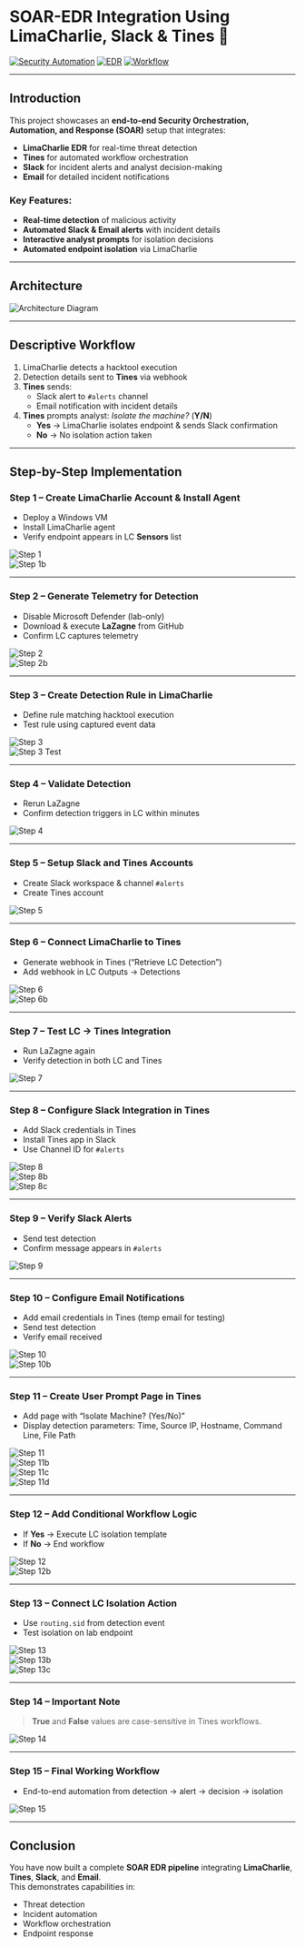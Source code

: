 # **SOAR-EDR Integration Using LimaCharlie, Slack & Tines** 🚀

[![Security Automation](https://img.shields.io/badge/Security-Automation-blue)](#) [![EDR](https://img.shields.io/badge/EDR-LimaCharlie-orange)](#) [![Workflow](https://img.shields.io/badge/Workflow-Tines-green)](#)

---

## **Introduction**

This project showcases an **end-to-end Security Orchestration, Automation, and Response (SOAR)** setup that integrates:

- **LimaCharlie EDR** for real-time threat detection  
- **Tines** for automated workflow orchestration  
- **Slack** for incident alerts and analyst decision-making  
- **Email** for detailed incident notifications  

### Key Features:
- **Real-time detection** of malicious activity  
- **Automated Slack & Email alerts** with incident details  
- **Interactive analyst prompts** for isolation decisions  
- **Automated endpoint isolation** via LimaCharlie  


---

## **Architecture**

![Architecture Diagram](https://github.com/user-attachments/assets/80f7352e-32f3-4221-87bb-13cab51e981c)

---

## **Descriptive Workflow**

1. LimaCharlie detects a hacktool execution  
2. Detection details sent to **Tines** via webhook  
3. **Tines** sends:
   - Slack alert to `#alerts` channel
   - Email notification with incident details  
4. **Tines** prompts analyst: *Isolate the machine?* (**Y/N**)  
   - **Yes** → LimaCharlie isolates endpoint & sends Slack confirmation  
   - **No** → No isolation action taken  

---

## **Step-by-Step Implementation**

### **Step 1 – Create LimaCharlie Account & Install Agent**
- Deploy a Windows VM  
- Install LimaCharlie agent  
- Verify endpoint appears in LC **Sensors** list  

![Step 1](https://github.com/user-attachments/assets/d5767b83-9b7c-4346-84af-2e324b94effe)  
![Step 1b](https://github.com/user-attachments/assets/e1d85c0c-ccf5-484d-91ba-829a27b05365)  

---

### **Step 2 – Generate Telemetry for Detection**
- Disable Microsoft Defender (lab-only)  
- Download & execute **LaZagne** from GitHub  
- Confirm LC captures telemetry  

![Step 2](https://github.com/user-attachments/assets/a0119f65-26c2-48b7-8d9b-04f88074b5df)  
![Step 2b](https://github.com/user-attachments/assets/0b9d87f0-75c9-4d9a-8a06-5602db81bebe)  

---

### **Step 3 – Create Detection Rule in LimaCharlie**
- Define rule matching hacktool execution  
- Test rule using captured event data  

![Step 3](https://github.com/user-attachments/assets/82b77dc4-0c32-462c-b8b9-cad8c38d7bc8)  
![Step 3 Test](https://github.com/user-attachments/assets/8f25218b-41db-4c58-bc1e-7f5d2ebd665a)  

---

### **Step 4 – Validate Detection**
- Rerun LaZagne  
- Confirm detection triggers in LC within minutes  

![Step 4](https://github.com/user-attachments/assets/24532da1-9213-4bda-b570-f185af7d5a75)  

---

### **Step 5 – Setup Slack and Tines Accounts**
- Create Slack workspace & channel `#alerts`  
- Create Tines account  

![Step 5](https://github.com/user-attachments/assets/5b28e898-d763-47e7-af11-0dd3e88bef44)  

---

### **Step 6 – Connect LimaCharlie to Tines**
- Generate webhook in Tines (“Retrieve LC Detection”)  
- Add webhook in LC Outputs → Detections  

![Step 6](https://github.com/user-attachments/assets/a19bd68e-6d73-43a0-b697-1c633ff683ef)  
![Step 6b](https://github.com/user-attachments/assets/cad421bf-c58a-4c6b-a815-f81fe12fa0ce)  

---

### **Step 7 – Test LC → Tines Integration**
- Run LaZagne again  
- Verify detection in both LC and Tines  

![Step 7](https://github.com/user-attachments/assets/86362e70-507d-489e-8a1a-d9671e57c46b)  

---

### **Step 8 – Configure Slack Integration in Tines**
- Add Slack credentials in Tines  
- Install Tines app in Slack  
- Use Channel ID for `#alerts`  

![Step 8](https://github.com/user-attachments/assets/68bae88b-d228-40c7-aa6a-594bdcc1cce3)  
![Step 8b](https://github.com/user-attachments/assets/6eac5931-7fb4-406a-b867-6bf3de8b3516)  
![Step 8c](https://github.com/user-attachments/assets/16fdda8e-2931-49a5-9154-583a07d6b0a4)  

---

### **Step 9 – Verify Slack Alerts**
- Send test detection  
- Confirm message appears in `#alerts`  

![Step 9](https://github.com/user-attachments/assets/9d87b111-5e37-435c-85f6-f3f9125161a7)  

---

### **Step 10 – Configure Email Notifications**
- Add email credentials in Tines (temp email for testing)  
- Send test detection  
- Verify email received  

![Step 10](https://github.com/user-attachments/assets/ef30aa25-eda6-4c7d-938a-86de70601db9)  
![Step 10b](https://github.com/user-attachments/assets/bb161bf1-c9b6-41b1-b60a-b1c395190e14)  

---

### **Step 11 – Create User Prompt Page in Tines**
- Add page with “Isolate Machine? (Yes/No)”  
- Display detection parameters: Time, Source IP, Hostname, Command Line, File Path  

![Step 11](https://github.com/user-attachments/assets/700a0b53-b630-4b6b-97c6-3248aee01043)  
![Step 11b](https://github.com/user-attachments/assets/3c071f68-3e77-40c1-9ff9-f3b5194b5f22)  
![Step 11c](https://github.com/user-attachments/assets/c92cb125-fefc-4856-bf42-dbc55c0e1e32)  
![Step 11d](https://github.com/user-attachments/assets/8665c3ee-1764-432b-bd15-d2b894671c7b)  

---

### **Step 12 – Add Conditional Workflow Logic**
- If **Yes** → Execute LC isolation template  
- If **No** → End workflow  

![Step 12](https://github.com/user-attachments/assets/c5caa4f8-3946-4f68-892b-ea8786fd9fb6)  
![Step 12b](https://github.com/user-attachments/assets/8457430a-a66d-46cc-8d57-d74e0f407a16)  

---

### **Step 13 – Connect LC Isolation Action**
- Use `routing.sid` from detection event  
- Test isolation on lab endpoint  

![Step 13](https://github.com/user-attachments/assets/4f36a514-e3ec-42af-98d5-abaa5f898495)  
![Step 13b](https://github.com/user-attachments/assets/342b95fe-4519-4c5d-bf1a-ae4620cd4416)  
![Step 13c](https://github.com/user-attachments/assets/9cd77709-beee-4a85-81ed-8116ecc050f7)  

---

### **Step 14 – Important Note**
> **True** and **False** values are case-sensitive in Tines workflows.

![Step 14](https://github.com/user-attachments/assets/e6be5929-d2fb-4a90-85aa-a3b4f4df2e13)  

---

### **Step 15 – Final Working Workflow**
- End-to-end automation from detection → alert → decision → isolation  

![Step 15](https://github.com/user-attachments/assets/0d7dc255-3dcf-45e6-9b4d-ab9b09ba9e6d)  

---

## **Conclusion**
You have now built a complete **SOAR EDR pipeline** integrating **LimaCharlie**, **Tines**, **Slack**, and **Email**.  
This demonstrates capabilities in:
- Threat detection  
- Incident automation  
- Workflow orchestration  
- Endpoint response  
